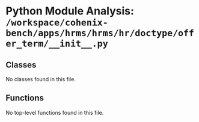 # Python Module Analysis: `/workspace/cohenix-bench/apps/hrms/hrms/hr/doctype/offer_term/__init__.py`

## Classes

No classes found in this file.


## Functions

No top-level functions found in this file.
